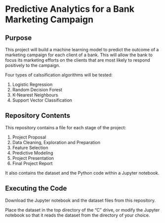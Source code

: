 ﻿# Predictive Analytics for a Bank Marketing Campaign


## Purpose

This project will build a machine learning model to predict the outcome of a marketing campaign for each client of a bank. This will allow the bank to focus its marketing efforts on the clients that are most likely to respond positively to the campaign.

Four types of calssification algorithms will be tested:
1.	Logistic Regression
2.	Random Decision Forest
3.	K-Nearest Neighbours
4.	Support Vector Classification


## Repository Contents

This repository contains a file for each stage of the project:
1.	Project Proposal
2.	Data Cleaning, Exploration and Preparation
3.	Feature Selection
4.	Predictive Modeling
5.	Project Presentation
6.	Final Project Report

It also contains the dataset and the Python code within a Jupyter notebook.

## Executing the Code

Download the Jupyter notebook and the dataset files from this repository.

Place the dataset in the top directory of the “C” drive, or modify the Jupyter notebook so that it reads the dataset from the directory of your choice.
